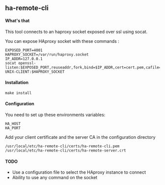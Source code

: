 ha-remote-cli
-------------

#### What's that 

This tool connects to an haproxy socket exposed over ssl using socat.

You can expose HAproxy socket with these commands :
```
EXPOSED_PORT=4001
HAPROXY_SOCKET=/var/run/haproxy.socket
IP_ADDR=127.0.0.1
socat openssl-listen:$EXPOSED_PORT,reuseaddr,fork,bind=$IP_ADDR,cert=cert.pem,cafile=client.crt UNIX-CLIENT:$HAPROXY_SOCKET 
```

#### Installation

```
make install
```

#### Configuration

You need to set up these environments variables:
```
HA_HOST
HA_PORT
```

Add your client certificate and the server CA in the configuration directory
```
/usr/local/etc/ha-remote-cli/certs/ha-remote-cli.pem
/usr/local/etc/ha-remote-cli/certs/ha-remote-server.crt
```

#### TODO

* Use a configuration file to select the HAproxy instance to connect
* Ability to use any command on the socket
